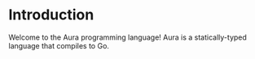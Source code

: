 # Introduction

Welcome to the Aura programming language! Aura is a statically-typed language that compiles to Go.

